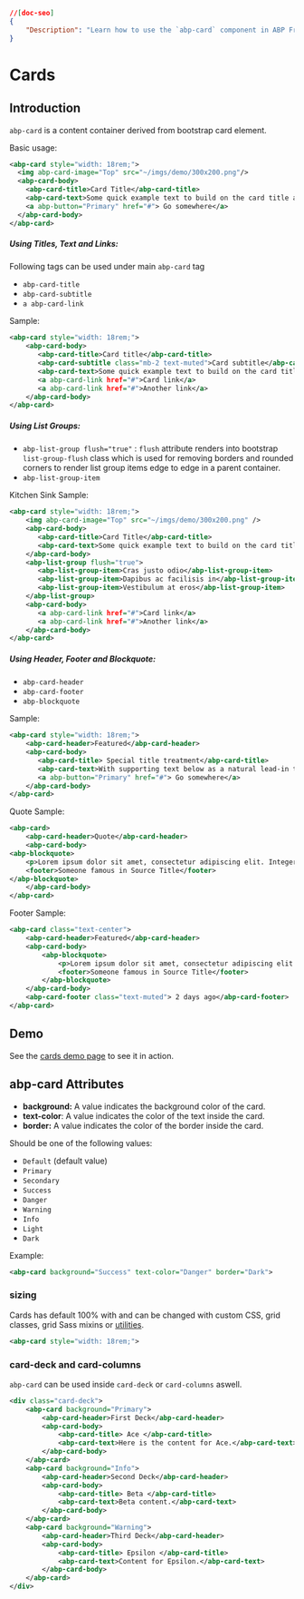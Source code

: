 ```json
//[doc-seo]
{
    "Description": "Learn how to use the `abp-card` component in ABP Framework to create stylish and functional content containers effortlessly."
}
```

# Cards

## Introduction

`abp-card` is a content container derived from bootstrap card element.

Basic usage:

````xml
<abp-card style="width: 18rem;">
  <img abp-card-image="Top" src="~/imgs/demo/300x200.png"/>
  <abp-card-body>
    <abp-card-title>Card Title</abp-card-title>
    <abp-card-text>Some quick example text to build on the card title and make up the bulk of the card's content.</abp-card-text>
    <a abp-button="Primary" href="#"> Go somewhere</a>
  </abp-card-body>
</abp-card>
````



##### Using Titles, Text and Links: 

Following tags can be used under main `abp-card` tag

* `abp-card-title`
* `abp-card-subtitle`
* `a abp-card-link`

Sample:

````xml
<abp-card style="width: 18rem;">
    <abp-card-body>
       <abp-card-title>Card title</abp-card-title>
       <abp-card-subtitle class="mb-2 text-muted">Card subtitle</abp-card-subtitle>
       <abp-card-text>Some quick example text to build on the card title and make up the bulk of the card's content.</abp-card-text>
       <a abp-card-link href="#">Card link</a>
       <a abp-card-link href="#">Another link</a>
    </abp-card-body>
</abp-card>
````



##### Using List Groups:

* `abp-list-group flush="true"` : `flush` attribute renders into bootstrap `list-group-flush` class which is used for removing borders and rounded corners to render list group items edge to edge in a parent container.
* `abp-list-group-item`

Kitchen Sink Sample:

````xml
<abp-card style="width: 18rem;">
    <img abp-card-image="Top" src="~/imgs/demo/300x200.png" />
    <abp-card-body>
       <abp-card-title>Card Title</abp-card-title>
       <abp-card-text>Some quick example text to build on the card title and make up the bulk of the card's content.</abp-card-text>
    </abp-card-body>
    <abp-list-group flush="true">
       <abp-list-group-item>Cras justo odio</abp-list-group-item>
       <abp-list-group-item>Dapibus ac facilisis in</abp-list-group-item>
       <abp-list-group-item>Vestibulum at eros</abp-list-group-item>
    </abp-list-group>
    <abp-card-body>
       <a abp-card-link href="#">Card link</a>
       <a abp-card-link href="#">Another link</a>
    </abp-card-body>
</abp-card>
````



##### Using Header, Footer and Blockquote:

* `abp-card-header`
* `abp-card-footer`
* `abp-blockquote`

Sample:

```xml
<abp-card style="width: 18rem;">
    <abp-card-header>Featured</abp-card-header>
    <abp-card-body>
       <abp-card-title> Special title treatment</abp-card-title>
       <abp-card-text>With supporting text below as a natural lead-in to additional content.</abp-card-text>
       <a abp-button="Primary" href="#"> Go somewhere</a>
    </abp-card-body>
</abp-card>
```

Quote Sample:

```xml
<abp-card>
    <abp-card-header>Quote</abp-card-header>
    <abp-card-body>
<abp-blockquote>
    <p>Lorem ipsum dolor sit amet, consectetur adipiscing elit. Integer posuere erat a ante.</p>
    <footer>Someone famous in Source Title</footer>
</abp-blockquote>
    </abp-card-body>
</abp-card>
```

Footer Sample:

```xml
<abp-card class="text-center">
    <abp-card-header>Featured</abp-card-header>
    <abp-card-body>
        <abp-blockquote>
            <p>Lorem ipsum dolor sit amet, consectetur adipiscing elit. Integer posuere erat a ante.</p>
            <footer>Someone famous in Source Title</footer>
        </abp-blockquote>
    </abp-card-body>
    <abp-card-footer class="text-muted"> 2 days ago</abp-card-footer>
</abp-card>
```



## Demo

See the [cards demo page](https://bootstrap-taghelpers.abp.io/Components/Cards) to see it in action.

## abp-card Attributes

- **background:** A value indicates the background color of the card.
- **text-color**: A value indicates the color of the text inside the card.
- **border:** A value indicates the color of the border inside the card.

Should be one of the following values:

* `Default` (default value)
* `Primary`
* `Secondary`
* `Success`
* `Danger`
* `Warning`
* `Info`
* `Light`
* `Dark`

Example:

````xml
<abp-card background="Success" text-color="Danger" border="Dark">
````

### sizing

Cards has default 100% with and can be changed with custom CSS, grid classes, grid Sass mixins or [utilities](https://getbootstrap.com/docs/4.0/utilities/sizing/).

````xml
<abp-card style="width: 18rem;">
````

### card-deck and card-columns

`abp-card` can be used inside `card-deck` or `card-columns` aswell.

````xml
<div class="card-deck">
    <abp-card background="Primary">
        <abp-card-header>First Deck</abp-card-header>
        <abp-card-body>
            <abp-card-title> Ace </abp-card-title>
            <abp-card-text>Here is the content for Ace.</abp-card-text>
        </abp-card-body>
    </abp-card>
    <abp-card background="Info">
        <abp-card-header>Second Deck</abp-card-header>
        <abp-card-body>
            <abp-card-title> Beta </abp-card-title>
            <abp-card-text>Beta content.</abp-card-text>
        </abp-card-body>
    </abp-card>
    <abp-card background="Warning">
        <abp-card-header>Third Deck</abp-card-header>
        <abp-card-body>
            <abp-card-title> Epsilon </abp-card-title>
            <abp-card-text>Content for Epsilon.</abp-card-text>
        </abp-card-body>
    </abp-card>
</div>
````

